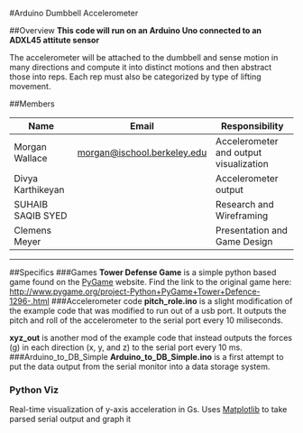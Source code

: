 #Arduino Dumbbell Accelerometer

##Overview
**This code will run on an Arduino Uno connected to an ADXL45 attitute sensor**

The accelerometer will be attached to the dumbbell and sense motion in many directions and compute it into distinct motions and then abstract those into reps. Each rep must also be categorized by type of lifting movement. 

##Members

Name | Email | Responsibility
------------ | ------------- | ------------
Morgan Wallace | morgan@ischool.berkeley.edu  | Accelerometer and output visualization
Divya Karthikeyan |   | Accelerometer output
SUHAIB SAQIB SYED|| Research and Wireframing
Clemens Meyer|| Presentation and Game Design

---
##Specifics
###Games
**Tower Defense Game** is a simple python based game found on the [PyGame](http://pygame.org) website.
Find the link to the original game here: 
<http://www.pygame.org/project-Python+PyGame+Tower+Defence-1296-.html>
###Accelerometer code
**pitch_role.ino** is a slight modification of the example code that was modified to run out of a usb port. It outputs the pitch and roll of the accelerometer to the serial port every 10 miliseconds. 

**xyz_out** is another mod of the example code that instead outputs the forces (g) in each direction (x, y, and z) to the serial port every 10 ms.
###Arduino_to_DB_Simple
**Arduino_to_DB_Simple.ino** is a first attempt to put the data output from the serial monitor into a data storage system. 
### Python Viz
Real-time visualization of y-axis acceleration in Gs. Uses [Matplotlib](http://matplotlib.org) to take parsed serial output and graph it
